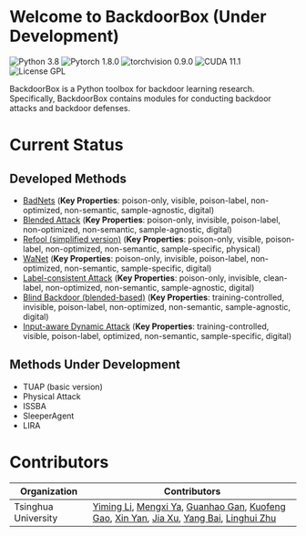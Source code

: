 # Welcome to BackdoorBox (Under Development)
![Python 3.8](https://img.shields.io/badge/python-3.8-DodgerBlue.svg?style=plastic)
![Pytorch 1.8.0](https://img.shields.io/badge/pytorch-1.8.0-DodgerBlue.svg?style=plastic)
![torchvision 0.9.0](https://img.shields.io/badge/torchvision-0.9.0-DodgerBlue.svg?style=plastic)
![CUDA 11.1](https://img.shields.io/badge/cuda-11.1-DodgerBlue.svg?style=plastic)
![License GPL](https://img.shields.io/badge/license-GPL-DodgerBlue.svg?style=plastic)

BackdoorBox is a Python toolbox for backdoor learning research. Specifically, BackdoorBox contains modules for conducting backdoor attacks and backdoor defenses.  



# Current Status

## Developed Methods

- [BadNets](https://github.com/THUYimingLi/BackdoorBox/blob/main/core/attacks/BadNets.py) (**Key Properties**: poison-only, visible, poison-label, non-optimized, non-semantic, sample-agnostic, digital)
- [Blended Attack](https://github.com/THUYimingLi/BackdoorBox/blob/main/core/attacks/Blended.py) (**Key Properties**: poison-only, invisible, poison-label, non-optimized, non-semantic, sample-agnostic, digital)
- [Refool (simplified version)](https://github.com/THUYimingLi/BackdoorBox/blob/main/core/attacks/Refool.py) (**Key Properties**: poison-only, visible, poison-label, non-optimized, non-semantic, sample-specific, physical)
- [WaNet](https://github.com/THUYimingLi/BackdoorBox/blob/main/core/attacks/WaNet.py) (**Key Properties**: poison-only, invisible, poison-label, non-optimized, non-semantic, sample-specific, digital)
- [Label-consistent Attack](https://github.com/THUYimingLi/BackdoorBox/blob/main/core/attacks/LabelConsistent.py) (**Key Properties**: poison-only, invisible, clean-label, non-optimized, non-semantic, sample-agnostic, digital)
- [Blind Backdoor (blended-based)](https://github.com/THUYimingLi/BackdoorBox/blob/main/core/attacks/Blind.py) (**Key Properties**: training-controlled, invisible, poison-label, non-optimized, non-semantic, sample-agnostic, digital)
- [Input-aware Dynamic Attack](https://github.com/THUYimingLi/BackdoorBox/blob/main/core/attacks/IAD.py) (**Key Properties**: training-controlled, visible, poison-label, optimized, non-semantic, sample-specific, digital)


## Methods Under Development
- TUAP (basic version)
- Physical Attack
- ISSBA
- SleeperAgent
- LIRA


# Contributors

| Organization        | Contributors                                                 |
| ------------------- | ------------------------------------------------------------ |
| Tsinghua University | [Yiming Li](http://liyiming.tech/), [Mengxi Ya](https://github.com/yamengxi), [Guanhao Gan](https://github.com/GuanhaoGan), [Kuofeng Gao](https://github.com/KuofengGao), [Xin Yan](https://scholar.google.com/citations?hl=zh-CN&user=08WTTPMAAAAJ), [Jia Xu](https://www.researchgate.net/profile/Xu-Jia-10), [Yang Bai](https://scholar.google.com/citations?user=wBH_Q1gAAAAJ&hl=zh-CN), [Linghui Zhu](https://github.com/zlh-thu) |
